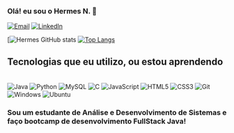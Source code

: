### Olá! eu sou o Hermes N. 👋

[![Email](https://img.shields.io/badge/Gmail-D14836?style=for-the-badge&logo=gmail&logoColor=white)](dev.hermesnonato7@gmail.com)
[![LinkedIn](https://img.shields.io/badge/LinkedIn-0077B5?style=for-the-badge&logo=linkedin&logoColor=white)](https://www.linkedin.com/in/hermes-nonato)

[![Hermes GitHub stats](https://github-readme-stats.vercel.app/api?username=HermesNonato7&show_icons=true&theme=white)
[![Top Langs](https://github-readme-stats.vercel.app/api/top-langs/?username=HermesNonato7&layout=compact)](https://github.com/HermesNonato7/github-readme-stats)

## Tecnologias que eu utilizo, ou estou aprendendo

<div style="display: inline_block"><br/>
    <img align="center" alt="Java"src="https://img.shields.io/badge/java-%23ED8B00.svg?style=for-the-badge&logo=java&logoColor=white"/>
    <img align="center" alt="Python"src="https://img.shields.io/badge/Python-3776AB?style=for-the-badge&logo=python&logoColor=white"/>
    <img align="center" alt="MySQL"src="https://img.shields.io/badge/MySQL-00000F?style=for-the-badge&logo=mysql&logoColor=white"/>
    <img align="center" alt="C"src="https://img.shields.io/badge/C-00599C?style=for-the-badge&logo=c&logoColor=white"/>
    <img align="center" alt="JavaScript"src="https://img.shields.io/badge/JavaScript-F7DF1E?style=for-the-badge&logo=javascript&logoColor=black"/>
    <img align="center" alt="HTML5"src="https://img.shields.io/badge/HTML5-E34F26?style=for-the-badge&logo=html5&logoColor=white"/>
    <img align="center" alt="CSS3"src="https://img.shields.io/badge/CSS3-1572B6?style=for-the-badge&logo=css3&logoColor=white"/>
    <img align="center" alt="Git"src="https://img.shields.io/badge/GIT-E44C30?style=for-the-badge&logo=git&logoColor=white"/>
    <img align="center" alt="Windows"src="https://img.shields.io/badge/Windows-0078D6?style=for-the-badge&logo=windows&logoColor=white"/>
    <img align="center" alt="Ubuntu"src="https://img.shields.io/badge/Ubuntu-E95420?style=for-the-badge&logo=ubuntu&logoColor=white"/>
</div>

### Sou um estudante de Análise e Desenvolvimento de Sistemas e faço bootcamp de desenvolvimento FullStack Java!
